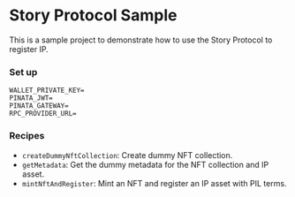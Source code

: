 # Story Protocol Sample

This is a sample project to demonstrate how to use the Story Protocol to register IP.

### Set up

```
WALLET_PRIVATE_KEY=
PINATA_JWT=
PINATA_GATEWAY=
RPC_PROVIDER_URL=
```

### Recipes

- `createDummyNftCollection`: Create dummy NFT collection.
- `getMetadata`: Get the dummy metadata for the NFT collection and IP asset.
- `mintNftAndRegister`: Mint an NFT and register an IP asset with PIL terms.
